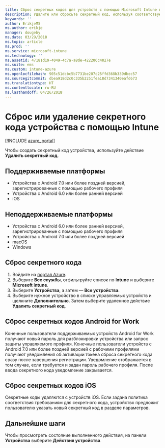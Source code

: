 ```yaml
---
title: Сброс секретных кодов для устройств с помощью Microsoft Intune в Azure | Документация Майкрософт
description: Удалите или сбросьте секретный код, используя соответствующее действие на устройствах, управляемых и наблюдаемых с помощью Intune.
keywords: ''
author: ErikjeMS
ms.author: erikje
manager: dougeby
ms.date: 03/29/2018
ms.topic: article
ms.prod: ''
ms.service: microsoft-intune
ms.technology: ''
ms.assetid: 47181d19-4049-4c7a-a8de-422206c4027e
ms.suite: ems
ms.custom: intune-azure
ms.openlocfilehash: 905c51dcbc5b7731be207c25ffd368b339dbec57
ms.sourcegitcommit: dbea918d2c0c335b2251fea18d7341340eafd673
ms.translationtype: HT
ms.contentlocale: ru-RU
ms.lasthandoff: 04/26/2018
---
```

# <a name="reset-or-remove-a-device-passcode-in-intune"></a>Сброс или удаление секретного кода устройства с помощью Intune

[!INCLUDE [azure_portal](./includes/azure_portal.md)]

Чтобы создать секретный код устройства, используйте действие **Удалить секретный код**.

## <a name="supported-platforms"></a>Поддерживаемые платформы

- Устройства с Android 7.0 или более поздней версией, зарегистрированные с помощью рабочего профиля
- Устройства с Android 6.0 или более ранней версией
- iOS 
     
## <a name="unsupported-platforms"></a>Неподдерживаемые платформы

- Устройства с Android 6.0 или более ранней версией, зарегистрированные с помощью рабочего профиля
- Устройства с Android 7.0 или более поздней версией
- macOS
- Windows

## <a name="reset-a-passcode"></a>Сброс секретного кода

1. Войдите на [портал Azure](https://portal.azure.com).
2. Выберите **Все службы**, отфильтруйте список по **Intune** и выберите **Microsoft Intune**.
3. Выберите **Устройства**, а затем — **Все устройства**.
4. Выберите нужное устройство в списке управляемых устройств и щелкните **Дополнительно**. Затем выберите удаленное действие **Удалить секретный код**.

## <a name="resetting-android-for-work-passcodes"></a>Сброс секретных кодов Android for Work

Конечные пользователи поддерживаемых устройств Android for Work получают новый пароль для разблокировки устройства или запрос защиты управляемого профиля. Конечные пользователи устройств с Android 7.0 или более поздней версией с рабочими профилями получают уведомления об активации токена сброса секретного кода сразу после завершения регистрации. Уведомление отображается в том случае, если требуется и задан пароль рабочего профиля. После ввода секретного кода уведомление закрывается.

## <a name="resetting-ios-passcodes"></a>Сброс секретных кодов iOS

Секретные коды удаляются с устройств iOS. Если задана политика соответствия требованиям для секретного кода, устройство предложит пользователю указать новый секретный код в разделе параметров. 

## <a name="next-steps"></a>Дальнейшие шаги

Чтобы просмотреть состояние выполненного действия, на панели **Устройства** выберите **Действия устройства**.
